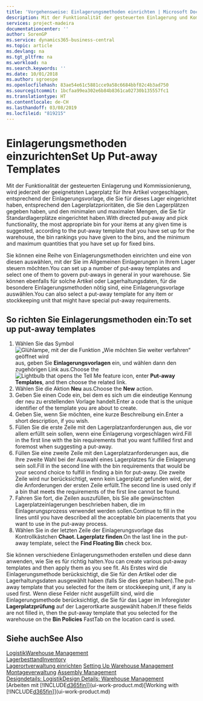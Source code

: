 ```yaml
---
title: 'Vorgehensweise: Einlagerungsmethoden einrichten | Microsoft Docs'
description: Mit der Funktionalität der gesteuerten Einlagerung und Kommissionierung, wird jederzeit der geeignetsten Lagerplatz für Ihre Artikel vorgeschlagen, entsprechend der Einlagerungsvorlage, die Sie für dieses Lager eingerichtet haben, entsprechend den Lagerplatzprioritäten, die Sie den Lagerplätzen gegeben haben, und den minimalen und maximalen Mengen, die Sie für Standardlagerplätze eingerichtet haben.
services: project-madeira
documentationcenter: ''
author: SorenGP
ms.service: dynamics365-business-central
ms.topic: article
ms.devlang: na
ms.tgt_pltfrm: na
ms.workload: na
ms.search.keywords: ''
ms.date: 10/01/2018
ms.author: sgroespe
ms.openlocfilehash: 83ae54e61c5881cce9a58c6684bbf82c4b3ad750
ms.sourcegitcommit: 1bcfaa99ea302e6b84b8361ca02730b135557fc1
ms.translationtype: HT
ms.contentlocale: de-CH
ms.lasthandoff: 03/08/2019
ms.locfileid: "819215"
---
```

# <a name="set-up-put-away-templates"></a><span data-ttu-id="6d53d-103">Einlagerungsmethoden einzurichten</span><span class="sxs-lookup"><span data-stu-id="6d53d-103">Set Up Put-away Templates</span></span>
<span data-ttu-id="6d53d-104">Mit der Funktionalität der gesteuerten Einlagerung und Kommissionierung, wird jederzeit der geeignetsten Lagerplatz für Ihre Artikel vorgeschlagen, entsprechend der Einlagerungsvorlage, die Sie für dieses Lager eingerichtet haben, entsprechend den Lagerplatzprioritäten, die Sie den Lagerplätzen gegeben haben, und den minimalen und maximalen Mengen, die Sie für Standardlagerplätze eingerichtet haben.</span><span class="sxs-lookup"><span data-stu-id="6d53d-104">With directed put-away and pick functionality, the most appropriate bin for your items at any given time is suggested, according to the put-away template that you have set up for the warehouse, the bin rankings you have given to the bins, and the minimum and maximum quantities that you have set up for fixed bins.</span></span>  

<span data-ttu-id="6d53d-105">Sie können eine Reihe von Einlagerungsmethoden einrichten und eine von diesen auswählen, mit der Sie im Allgemeinen Einlagerungen in Ihrem Lager steuern möchten.</span><span class="sxs-lookup"><span data-stu-id="6d53d-105">You can set up a number of put-away templates and select one of them to govern put-aways in general in your warehouse.</span></span> <span data-ttu-id="6d53d-106">Sie können ebenfalls für solche Artikel oder Lagerhaltungsdaten, für die besondere Einlagerungsmethoden nötig sind, eine Einlagerungsvorlage auswählen.</span><span class="sxs-lookup"><span data-stu-id="6d53d-106">You can also select a put-away template for any item or stockkeeping unit that might have special put-away requirements.</span></span>  

## <a name="to-set-up-put-away-templates"></a><span data-ttu-id="6d53d-107">So richten Sie Einlagerungsmethoden ein:</span><span class="sxs-lookup"><span data-stu-id="6d53d-107">To set up put-away templates</span></span>  
1.  <span data-ttu-id="6d53d-108">Wählen Sie das Symbol ![Glühlampe, mit der die Funktion „Wie möchten Sie weiter verfahren“ geöffnet wird](media/ui-search/search_small.png "Wie möchten Sie weiter verfahren?") aus, geben Sie **Einlagerungsvorlagen** ein, und wählen dann den zugehörigen Link aus.</span><span class="sxs-lookup"><span data-stu-id="6d53d-108">Choose the ![Lightbulb that opens the Tell Me feature](media/ui-search/search_small.png "Tell me what you want to do") icon, enter **Put-away Templates**, and then choose the related link.</span></span>  
2.  <span data-ttu-id="6d53d-109">Wählen Sie die Aktion **Neu** aus.</span><span class="sxs-lookup"><span data-stu-id="6d53d-109">Choose the **New** action.</span></span>  
3.  <span data-ttu-id="6d53d-110">Geben Sie einen Code ein, bei dem es sich um die eindeutige Kennung der neu zu erstellenden Vorlage handelt.</span><span class="sxs-lookup"><span data-stu-id="6d53d-110">Enter a code that is the unique identifier of the template you are about to create.</span></span>  
4.  <span data-ttu-id="6d53d-111">Geben Sie, wenn Sie möchten, eine kurze Beschreibung ein.</span><span class="sxs-lookup"><span data-stu-id="6d53d-111">Enter a short description, if you wish.</span></span>  
5.  <span data-ttu-id="6d53d-112">Füllen Sie die erste Zeile mit den Lagerplatzanforderungen aus, die vor allem erfüllt sein sollen, wenn eine Einlagerung vorgeschlagen wird.</span><span class="sxs-lookup"><span data-stu-id="6d53d-112">Fill in the first line with the bin requirements that you want fulfilled first and foremost when suggesting a put-away.</span></span>  
6.  <span data-ttu-id="6d53d-113">Füllen Sie eine zweite Zeile mit den Lagerplatzanforderungen aus, die Ihre zweite Wahl bei der Auswahl eines Lagerplatzes für die Einlagerung sein soll.</span><span class="sxs-lookup"><span data-stu-id="6d53d-113">Fill in the second line with the bin requirements that would be your second choice to fulfill in finding a bin for put-away.</span></span> <span data-ttu-id="6d53d-114">Die zweite Zeile wird nur berücksichtigt, wenn kein Lagerplatz gefunden wird, der die Anforderungen der ersten Zeile erfüllt.</span><span class="sxs-lookup"><span data-stu-id="6d53d-114">The second line is used only if a bin that meets the requirements of the first line cannot be found.</span></span>  
7.  <span data-ttu-id="6d53d-115">Fahren Sie fort, die Zeilen auszufüllen, bis Sie alle gewünschten Lagerplatzeinlagerungen beschrieben haben, die im Einlagerungsprozess verwendet werden sollen.</span><span class="sxs-lookup"><span data-stu-id="6d53d-115">Continue to fill in the lines until you have described all the acceptable bin placements that you want to use in the put-away process.</span></span>  
8.  <span data-ttu-id="6d53d-116">Wählen Sie in der letzten Zeile der Einlagerungsvorlage das Kontrollkästchen **Chaot. Lagerplatz finden**.</span><span class="sxs-lookup"><span data-stu-id="6d53d-116">On the last line in the put-away template, select the **Find Floating Bin** check box.</span></span>  

<span data-ttu-id="6d53d-117">Sie können verschiedene Einlagerungsmethoden erstellen und diese dann anwenden, wie Sie es für richtig halten.</span><span class="sxs-lookup"><span data-stu-id="6d53d-117">You can create various put-away templates and then apply them as you see fit.</span></span> <span data-ttu-id="6d53d-118">Als Erstes wird die Einlagerungsmethode berücksichtigt, die Sie für den Artikel oder die Lagerhaltungsdaten ausgewählt haben (falls Sie dies getan haben).</span><span class="sxs-lookup"><span data-stu-id="6d53d-118">The put-away template that you selected for the item or stockkeeping unit, if any is used first.</span></span> <span data-ttu-id="6d53d-119">Wenn diese Felder nicht ausgefüllt sind, wird die Einlagerungsmethode berücksichtigt, die Sie für das Lager im Inforegister **Lagerplatzprüfung** auf der Lagerortkarte ausgewählt haben.</span><span class="sxs-lookup"><span data-stu-id="6d53d-119">If these fields are not filled in, then the put-away template that you selected for the warehouse on the **Bin Policies** FastTab on the location card is used.</span></span>  

## <a name="see-also"></a><span data-ttu-id="6d53d-120">Siehe auch</span><span class="sxs-lookup"><span data-stu-id="6d53d-120">See Also</span></span>  
[<span data-ttu-id="6d53d-121">Logistik</span><span class="sxs-lookup"><span data-stu-id="6d53d-121">Warehouse Management</span></span>](warehouse-manage-warehouse.md)  
[<span data-ttu-id="6d53d-122">Lagerbesttand</span><span class="sxs-lookup"><span data-stu-id="6d53d-122">Inventory</span></span>](inventory-manage-inventory.md)  
<span data-ttu-id="6d53d-123">[Lagerortverwaltung einrichten](warehouse-setup-warehouse.md)   </span><span class="sxs-lookup"><span data-stu-id="6d53d-123">[Setting Up Warehouse Management](warehouse-setup-warehouse.md)   </span></span>  
<span data-ttu-id="6d53d-124">[Montageverwaltung](assembly-assemble-items.md)  </span><span class="sxs-lookup"><span data-stu-id="6d53d-124">[Assembly Management](assembly-assemble-items.md)  </span></span>  
[<span data-ttu-id="6d53d-125">Designdetails: Logistik</span><span class="sxs-lookup"><span data-stu-id="6d53d-125">Design Details: Warehouse Management</span></span>](design-details-warehouse-management.md)  
<span data-ttu-id="6d53d-126">[Arbeiten mit [!INCLUDE[d365fin](includes/d365fin_md.md)]](ui-work-product.md)</span><span class="sxs-lookup"><span data-stu-id="6d53d-126">[Working with [!INCLUDE[d365fin](includes/d365fin_md.md)]](ui-work-product.md)</span></span>
